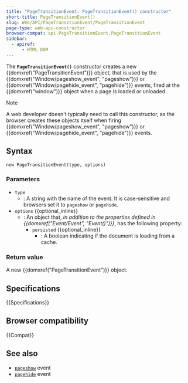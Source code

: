 ```yaml
---
title: "PageTransitionEvent: PageTransitionEvent() constructor"
short-title: PageTransitionEvent()
slug: Web/API/PageTransitionEvent/PageTransitionEvent
page-type: web-api-constructor
browser-compat: api.PageTransitionEvent.PageTransitionEvent
sidebar:
  - apiref:
      - HTML DOM
---
```


The **`PageTransitionEvent()`** constructor creates a new {{domxref("PageTransitionEvent")}} object, that is used by the {{domxref("Window/pageshow_event", "pageshow")}} or {{domxref("Window/pagehide_event", "pagehide")}} events, fired at the {{domxref("window")}} object when a page is loaded or unloaded.

> [!NOTE]
> A web developer doesn't typically need to call this constructor, as the browser creates these objects itself when firing {{domxref("Window/pageshow_event", "pageshow")}} or {{domxref("Window/pagehide_event", "pagehide")}} events.

## Syntax

```js-nolint
new PageTransitionEvent(type, options)
```

### Parameters

- `type`
  - : A string with the name of the event.
    It is case-sensitive and browsers set it to `pageshow` or `pagehide`.
- `options` {{optional_inline}}
  - : An object that, _in addition to the properties defined in {{domxref("Event/Event", "Event()")}}_, has the following property:
    - `persisted` {{optional_inline}}
      - : A boolean indicating if the document is loading from a cache.

### Return value

A new {{domxref("PageTransitionEvent")}} object.

## Specifications

{{Specifications}}

## Browser compatibility

{{Compat}}

## See also

- [`pageshow`](/en-US/docs/Web/API/Window/pageshow_event) event
- [`pagehide`](/en-US/docs/Web/API/Window/pagehide_event) event
